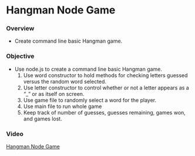 # Hangman Node Game

### Overview
* Create command line basic Hangman game.

### Objective
* Use node.js to create a command line basic Hangman game.
  1. Use word constructor to hold methods for checking letters guessed versus the random word selected.
  2. Use letter constructor to control whether or not a letter appears as a “_” or as itself on screen.
  3. Use game file to randomly select a word for the player.
  4. Use main file to run whole game
  5. Keep track of number of guesses, guesses remaining, games won, and games lost.
  
### Video
[Hangman Node Game](https://youtu.be/j0LAfJ-tBko)
